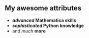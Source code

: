 ## My awesome attributes

- **_advanced_ Mathematica skills**
- **_sophisticated_ Python knowledge**
- and _much_ __more__
